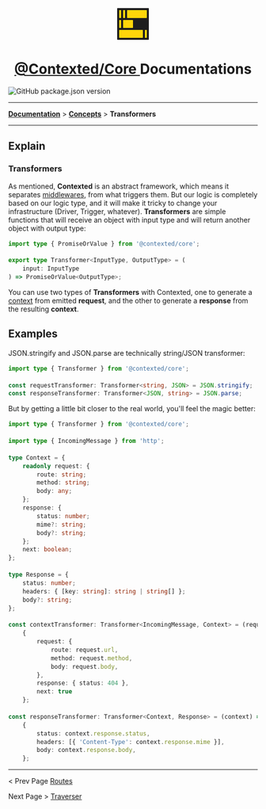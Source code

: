 <div align="center">
    <img alt="Contexted Logo" width="64" src="https://raw.githubusercontent.com/contexted-js/brand/master/dark/main-fill.svg">
    <h1>
		<a href="https://github.com/contexted-js/core">
        	@Contexted/Core
    	</a>
		<span>Documentations</span>
	</h1>
</div>

<img alt="GitHub package.json version" src="https://img.shields.io/github/package-json/v/contexted-js/core">

---

[**Documentation**](../README.md) > [**Concepts**](README.md) > **Transformers**

---

## Explain

### Transformers

As mentioned, **Contexted** is an abstract framework, which means it separates [middlewares](middlewares.md), from what triggers them. But our logic is completely based on our logic type, and it will make it tricky to change your infrastructure (Driver, Trigger, whatever). **Transformers** are simple functions that will receive an object with input type and will return another object with output type:

```ts
import type { PromiseOrValue } from '@contexted/core';

export type Transformer<InputType, OutputType> = (
	input: InputType
) => PromiseOrValue<OutputType>;
```

You can use two types of **Transformers** with Contexted, one to generate a [context](contexts.md) from emitted **request**, and the other to generate a **response** from the resulting **context**.

## Examples

JSON.stringify and JSON.parse are technically string/JSON transformer:

```ts
import type { Transformer } from '@contexted/core';

const requestTransformer: Transformer<string, JSON> = JSON.stringify;
const responseTransformer: Transformer<JSON, string> = JSON.parse;
```

But by getting a little bit closer to the real world, you'll feel the magic better:

```ts
import type { Transformer } from '@contexted/core';

import type { IncomingMessage } from 'http';

type Context = {
	readonly request: {
		route: string;
		method: string;
		body: any;
	};
	response: {
		status: number;
		mime?: string;
		body?: string;
	};
	next: boolean;
};

type Response = {
	status: number;
	headers: { [key: string]: string | string[] };
	body?: string;
};

const contextTransformer: Transformer<IncomingMessage, Context> = (request) =>
	{
		request: {
			route: request.url,
			method: request.method,
			body: request.body,
		},
		response: { status: 404 },
		next: true
	};

const responseTransformer: Transformer<Context, Response> = (context) =>
	{
		status: context.response.status,
		headers: [{ 'Content-Type': context.response.mime }],
		body: context.response.body,
	};
```

---

< Prev Page
[Routes](routes.md)

Next Page >
[Traverser](traverser.md)
